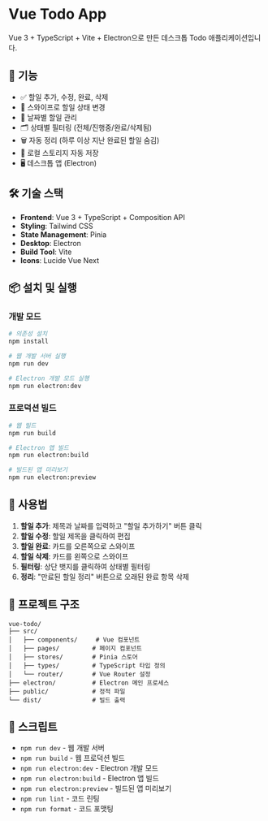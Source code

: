 # Vue Todo App

Vue 3 + TypeScript + Vite + Electron으로 만든 데스크톱 Todo 애플리케이션입니다.

## 🚀 기능

- ✅ 할일 추가, 수정, 완료, 삭제
- 🔄 스와이프로 할일 상태 변경
- 📅 날짜별 할일 관리
- 🗂️ 상태별 필터링 (전체/진행중/완료/삭제됨)
- 🗑️ 자동 정리 (하루 이상 지난 완료된 할일 숨김)
- 💾 로컬 스토리지 자동 저장
- 🖥️ 데스크톱 앱 (Electron)

## 🛠️ 기술 스택

- **Frontend**: Vue 3 + TypeScript + Composition API
- **Styling**: Tailwind CSS
- **State Management**: Pinia
- **Desktop**: Electron
- **Build Tool**: Vite
- **Icons**: Lucide Vue Next

## 📦 설치 및 실행

### 개발 모드

```bash
# 의존성 설치
npm install

# 웹 개발 서버 실행
npm run dev

# Electron 개발 모드 실행
npm run electron:dev
```

### 프로덕션 빌드

```bash
# 웹 빌드
npm run build

# Electron 앱 빌드
npm run electron:build

# 빌드된 앱 미리보기
npm run electron:preview
```

## 🎯 사용법

1. **할일 추가**: 제목과 날짜를 입력하고 "할일 추가하기" 버튼 클릭
2. **할일 수정**: 할일 제목을 클릭하여 편집
3. **할일 완료**: 카드를 오른쪽으로 스와이프
4. **할일 삭제**: 카드를 왼쪽으로 스와이프
5. **필터링**: 상단 뱃지를 클릭하여 상태별 필터링
6. **정리**: "만료된 할일 정리" 버튼으로 오래된 완료 항목 삭제

## 📁 프로젝트 구조

```
vue-todo/
├── src/
│   ├── components/     # Vue 컴포넌트
│   ├── pages/         # 페이지 컴포넌트
│   ├── stores/        # Pinia 스토어
│   ├── types/         # TypeScript 타입 정의
│   └── router/        # Vue Router 설정
├── electron/          # Electron 메인 프로세스
├── public/            # 정적 파일
└── dist/              # 빌드 출력
```

## 🔧 스크립트

- `npm run dev` - 웹 개발 서버
- `npm run build` - 웹 프로덕션 빌드
- `npm run electron:dev` - Electron 개발 모드
- `npm run electron:build` - Electron 앱 빌드
- `npm run electron:preview` - 빌드된 앱 미리보기
- `npm run lint` - 코드 린팅
- `npm run format` - 코드 포맷팅
